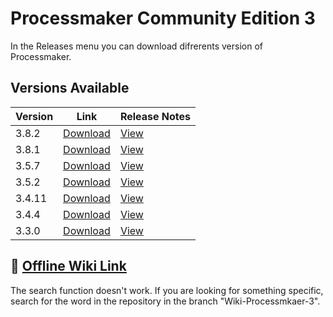 
# Processmaker Community Edition 3

In the Releases menu you can download difrerents version of Processmaker.
 

## Versions Available

| Version | Link | Release Notes |
| -- | -- | -- |
| 3.8.2 | [Download](https://github.com/blaijor/Processmaker-Community-Edition/releases/download/3.8.2/processmaker-3.8.2-community.zip) | [View](https://github.com/blaijor/Processmaker-Community-Edition/blob/Wiki-Processmaker-3/ReleaseNotes/Release%20Notes%20-%20ProcessMaker%203.8.2.pdf) |
| 3.8.1 | [Download](https://github.com/blaijor/Processmaker-Community-Edition/releases/download/3.8.1/processmaker-3.8.1-community.zip) | [View](https://github.com/blaijor/Processmaker-Community-Edition/blob/Wiki-Processmaker-3/ReleaseNotes/Release%20Notes%20-%20ProcessMaker%203.8.1.pdf) |
| 3.5.7 | [Download](https://github.com/blaijor/Processmaker-Community-Edition/releases/download/3.5.7/processmaker-3.5.7-community.zip) | [View](https://github.com/blaijor/Processmaker-Community-Edition/blob/Wiki-Processmaker-3/ReleaseNotes/Release%20Notes%20-%20ProcessMaker%203.5.7.pdf) |
| 3.5.2 | [Download](https://github.com/blaijor/Processmaker-Community-Edition/releases/download/3.5.2/processmaker-community-3.5.2-community.zip) | [View](https://github.com/blaijor/Processmaker-Community-Edition/blob/Wiki-Processmaker-3/ReleaseNotes/Release%20Notes%20-%20ProcessMaker%203.5.2.pdf) |
| 3.4.11 | [Download](https://github.com/blaijor/Processmaker-Community-Edition/releases/download/3.4.11/processmaker-community-3.4.11-community.zip) | [View](https://github.com/blaijor/Processmaker-Community-Edition/blob/Wiki-Processmaker-3/ReleaseNotes/Release%20Notes%20-%20ProcessMaker%203.4.11.pdf) |
| 3.4.4 | [Download](https://github.com/blaijor/Processmaker-Community-Edition/releases/download/3.4.4/processmaker-community-3.4.4-community.zip) | [View](https://github.com/blaijor/Processmaker-Community-Edition/blob/Wiki-Processmaker-3/ReleaseNotes/Release%20Notes%20-%20ProcessMaker%203.4.4.pdf) |
| 3.3.0 | [Download](https://github.com/blaijor/Processmaker-Community-Edition/releases/download/3.3.0/processmaker-community-3.3.0-community.zip) | [View](https://github.com/blaijor/Processmaker-Community-Edition/blob/Wiki-Processmaker-3/ReleaseNotes/Release%20Notes%20-%20ProcessMaker%203.3.0.pdf) |



## 🔗 [Offline Wiki Link](https://blaijor.github.io/Processmaker-Community-Edition/)

The search function doesn't work. If you are looking for something specific, search for the word in the repository in the branch "Wiki-Processmkaer-3".
